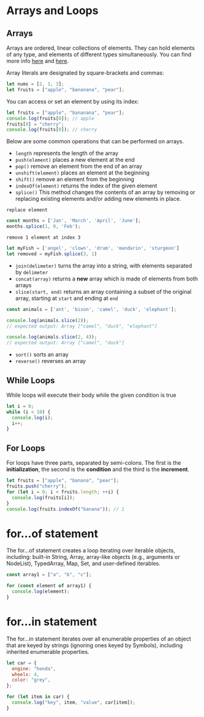 # Arrays and Loops

## Arrays

Arrays are ordered, linear collections of elements. They can hold elements of any type, and elements of different types simultaneously. You can find more info [here](https://developer.mozilla.org/en-US/docs/Web/JavaScript/Reference/Global_Objects/Array) and [here](https://www.w3schools.com/jsref/jsref_obj_array.asp).

Array literals are designated by square-brackets and commas:

```javascript
let nums = [2, 1, 3];
let fruits = ["apple", "bananana", "pear"];
```

You can access or set an element by using its index:

```javascript
let fruits = ["apple", "bananana", "pear"];
console.log(fruits[0]); // apple
fruits[0] = "cherry";
console.log(fruits[0]); // cherry
```

Below are some common operations that can be performed on arrays.

- `length` represents the length of the array
- `push(element)` places a new element at the end
- `pop()` remove an element from the end of an array
- `unshift(element)` places an element at the beginning
- `shift()` remove an element from the beginning
- `indexOf(element)` returns the index of the given element
- `splice()` This method changes the contents of an array by removing or replacing existing elements and/or adding new elements in place.

`replace element`
```Javascript
const months = ['Jan', 'March', 'April', 'June'];
months.splice(1, 0, 'Feb');
```

`remove 1 element at index 3`
```Javascript
let myFish = ['angel', 'clown', 'drum', 'mandarin', 'sturgeon']
let removed = myFish.splice(3, 1)
```

- `join(delimeter)` turns the array into a string, with elements separated by `delimeter`
- `concat(array)` returns a **new** array which is made of elements from both arrays
- `slice(start, end)` returns an array containing a subset of the original array, starting at `start` and ending at `end`

```javascript
const animals = ['ant', 'bison', 'camel', 'duck', 'elephant'];

console.log(animals.slice(2));
// expected output: Array ["camel", "duck", "elephant"]

console.log(animals.slice(2, 4));
// expected output: Array ["camel", "duck"]

```
- `sort()` sorts an array
- `reverse()` reverses an array

## While Loops

While loops will execute their body while the given condition is true

```javascript
let i = 0;
while (i < 10) {
  console.log(i);
  i++;
}
```

## For Loops

For loops have three parts, separated by semi-colons. The first is the **initialization**, the second is the **condition** and the third is the **increment**.

```javascript
let fruits = ["apple", "banana", "pear"];
fruits.push("cherry");
for (let i = 0; i < fruits.length; ++i) {
  console.log(fruits[i]);
}
console.log(fruits.indexOf("banana")); // 1
```

# for...of statement

The for...of statement creates a loop iterating over iterable objects, including: built-in String, Array, array-like objects (e.g., arguments or NodeList), TypedArray, Map, Set, and user-defined iterables.

```javascript
const array1 = ["a", "b", "c"];

for (const element of array1) {
  console.log(element);
}
```

# for...in statement

The for...in statement iterates over all enumerable properties of an object that are keyed by strings (ignoring ones keyed by Symbols), including inherited enumerable properties.

```javascript
let car = {
  engine: "honda",
  wheels: 4,
  color: "grey",
};

for (let item in car) {
  console.log("key", item, "value", car[item]);
}
```
